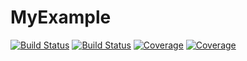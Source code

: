 # MyExample

[![Build Status](https://travis-ci.com/Ltran0325/MyExample.jl.svg?branch=main)](https://travis-ci.com/Ltran0325/MyExample.jl)
[![Build Status](https://ci.appveyor.com/api/projects/status/github/Ltran0325/MyExample.jl?svg=true)](https://ci.appveyor.com/project/Ltran0325/MyExample-jl)
[![Coverage](https://codecov.io/gh/Ltran0325/MyExample.jl/branch/main/graph/badge.svg)](https://codecov.io/gh/Ltran0325/MyExample.jl)
[![Coverage](https://coveralls.io/repos/github/Ltran0325/MyExample.jl/badge.svg?branch=main)](https://coveralls.io/github/Ltran0325/MyExample.jl?branch=main)
